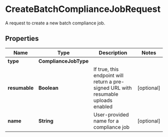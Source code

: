 

# CreateBatchComplianceJobRequest

A request to create a new batch compliance job.

## Properties

Name | Type | Description | Notes
------------ | ------------- | ------------- | -------------
**type** | **ComplianceJobType** |  | 
**resumable** | **Boolean** | If true, this endpoint will return a pre-signed URL with resumable uploads enabled |  [optional]
**name** | **String** | User-provided name for a compliance job |  [optional]



